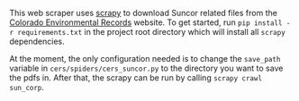 This web scraper uses [scrapy](https://scrapy.org/) to download Suncor related files from the [Colorado Environmental Records](http://environmentalrecords.colorado.gov/HPRMWebDrawer/Record) website. To get started, run `pip install -r requirements.txt` in the project root directory which will install all `scrapy` dependencies.

At the moment, the only configuration needed is to change the `save_path` variable in `cers/spiders/cers_suncor.py` to the directory you want to save the pdfs in. After that, the scrapy can be run by calling `scrapy crawl sun_corp`. 
